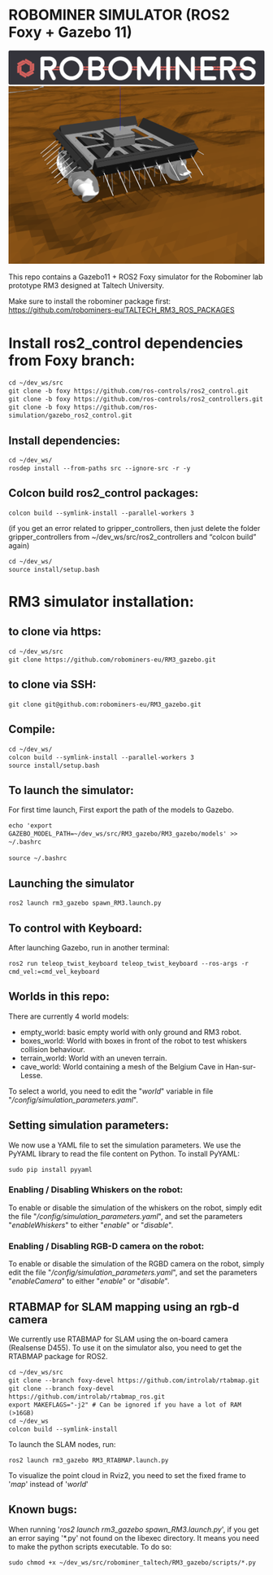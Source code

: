 # ROBOMINER SIMULATOR (ROS2 Foxy + Gazebo 11)


![Gazebo simulator](/docs/logo_rm_horiz.png?raw=true "Title")
![Gazebo simulator](/docs/gazebo_screenshot_whiskers.png?raw=true "Title")

This repo contains a Gazebo11 + ROS2 Foxy simulator for the Robominer lab prototype RM3 designed at Taltech University.

Make sure to install the robominer package first:
https://github.com/robominers-eu/TALTECH_RM3_ROS_PACKAGES

# Install ros2_control dependencies from Foxy branch:

```
cd ~/dev_ws/src
git clone -b foxy https://github.com/ros-controls/ros2_control.git
git clone -b foxy https://github.com/ros-controls/ros2_controllers.git
git clone -b foxy https://github.com/ros-simulation/gazebo_ros2_control.git
```

## Install dependencies:
```
cd ~/dev_ws/
rosdep install --from-paths src --ignore-src -r -y
```

## Colcon build ros2_control packages:
```
colcon build --symlink-install --parallel-workers 3
```

(if you get an error related to gripper_controllers, then just delete the folder gripper_controllers from ~/dev_ws/src/ros2_controllers and “colcon build” again)

```
cd ~/dev_ws/
source install/setup.bash
```

# RM3 simulator installation:

## to clone via https:
```
cd ~/dev_ws/src
git clone https://github.com/robominers-eu/RM3_gazebo.git
```

## to clone via SSH:
```
git clone git@github.com:robominers-eu/RM3_gazebo.git
```

## Compile:

```
cd ~/dev_ws/
colcon build --symlink-install --parallel-workers 3
source install/setup.bash
```

## To launch the simulator:

For first time launch, First export the path of the models to Gazebo.

```
echo 'export GAZEBO_MODEL_PATH=~/dev_ws/src/RM3_gazebo/RM3_gazebo/models' >> ~/.bashrc

source ~/.bashrc
```
## Launching the simulator
```
ros2 launch rm3_gazebo spawn_RM3.launch.py
```

## To control with Keyboard:

After launching Gazebo, run in another terminal:

```
ros2 run teleop_twist_keyboard teleop_twist_keyboard --ros-args -r cmd_vel:=cmd_vel_keyboard
```

## Worlds in this repo:
There are currently 4 world models:
  * empty_world: basic empty world with only ground and RM3 robot.
  * boxes_world: World with boxes in front of the robot to test whiskers collision behaviour.
  * terrain_world: World with an uneven terrain.
  * cave_world: World containing a mesh of the Belgium Cave in Han-sur-Lesse.

To select a world, you need to edit the "_world_" variable in file "_/config/simulation_parameters.yaml_".

## Setting simulation parameters:
We now use a YAML file to set the simulation parameters. We use the PyYAML library to read the file content on Python. To install PyYAML:
```
sudo pip install pyyaml
```

### Enabling / Disabling Whiskers on the robot:
To enable or disable the simulation of the whiskers on the robot, simply edit the file "_/config/simulation_parameters.yaml_", and set the parameters "_enableWhiskers_" to either "_enable_" or "_disable_".
### Enabling / Disabling RGB-D camera on the robot:
To enable or disable the simulation of the RGBD camera on the robot, simply edit the file "_/config/simulation_parameters.yaml_", and set the parameters "_enableCamera_" to either "_enable_" or "_disable_".

## RTABMAP for SLAM mapping using an rgb-d camera
We currently use RTABMAP for SLAM using the on-board camera (Realsense D455). To use it on the simulator also, you need to get the RTABMAP package for ROS2.

```
cd ~/dev_ws/src
git clone --branch foxy-devel https://github.com/introlab/rtabmap.git
git clone --branch foxy-devel https://github.com/introlab/rtabmap_ros.git
export MAKEFLAGS="-j2" # Can be ignored if you have a lot of RAM (>16GB)
cd ~/dev_ws
colcon build --symlink-install
```
To launch the SLAM nodes, run:

```
ros2 launch rm3_gazebo RM3_RTABMAP.launch.py
```
To visualize the point cloud in Rviz2, you need to set the fixed frame to '_map_' instead of '_world_'


## Known bugs:
When running '_ros2 launch rm3_gazebo spawn_RM3.launch.py_', if you get an error saying '*.py' not found on the libexec directory. It means you need to make the python scripts executable. To do so:
```
sudo chmod +x ~/dev_ws/src/robominer_taltech/RM3_gazebo/scripts/*.py
```
